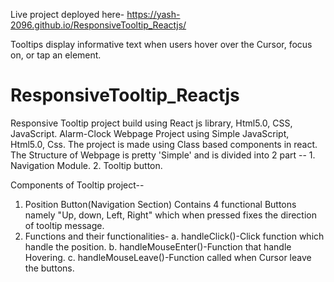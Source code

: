 Live project deployed here-
https://yash-2096.github.io/ResponsiveTooltip_Reactjs/

Tooltips display informative text when users hover over the Cursor, focus on, or tap an element.

# ResponsiveTooltip_Reactjs
Responsive Tooltip project build using React js library, Html5.0, CSS, JavaScript. Alarm-Clock Webpage Project using Simple JavaScript, Html5.0, Css. The project is made using Class based components in react. The Structure of Webpage is pretty 'Simple' and is divided into 2 part -- 1. Navigation Module. 2. Tooltip button.

Components of Tooltip project-- 
1. Position Button(Navigation Section)
     Contains 4 functional Buttons namely "Up, down, Left, Right" which when pressed fixes the direction of tooltip message. 
2. Functions and their functionalities-
     a. handleClick()-Click function which handle the position.
     b. handleMouseEnter()-Function that handle Hovering.
     c. handleMouseLeave()-Function called when Cursor leave the buttons.
